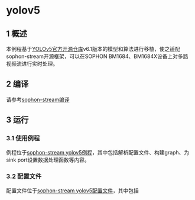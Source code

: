 # yolov5

## 1 概述

本例程基于[​YOLOv5官方开源仓库](https://github.com/ultralytics/yolov5)v6.1版本的模型和算法进行移植，使之适配sophon-stream开源框架，可以在SOPHON BM1684、BM1684X设备上对多路视频流进行实时处理。

## 2 编译

请参考[sophon-stream编译](../../docs/how_to_make.md)

## 3 运行

### 3.1 使用例程

例程位于[sophon-stream yolov5例程](./src/usecase_yolov5.cc)，其中包括解析配置文件、构建graph、为sink port设置数据处理函数等内容。

### 3.2 配置文件

配置文件位于[sophon-stream yolov5配置文件](./config/)，其中包括